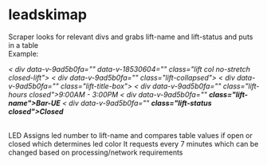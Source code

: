 # leadskimap


Scraper looks for relevant divs and grabs lift-name and lift-status and puts in a table <br>
 Example:  <i><p>
            < div data-v-9ad5b0fa="" data-v-18530604="" class="lift col no-stretch closed-lift">
              < div data-v-9ad5b0fa="" class="lift-collapsed">
                < div data-v-9ad5b0fa="" class="lift-title-box">
                  < div data-v-9ad5b0fa="" class="lift-hours closed">9:00AM - 3:00PM</div>
                 < div data-v-9ad5b0fa="" <b>class="lift-name">Bar-UE</div></b>
             < div data-v-9ad5b0fa="" <b>class="lift-status closed">Closed</div></b>
           </p>
          </i>
          <br>
LED Assigns led number to lift-name and compares table values if open or closed which determines led color
It requests every 7 minutes which can be changed based on processing/network requirements


